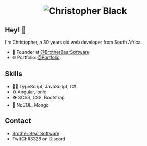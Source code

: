 <h1 align="center">
  <img src="https://raw.githubusercontent.com/upgradedspicy/upgradedspicy/master/name.gif" alt="Christopher Black" />
</h1>

## Hey! 👋
I'm Christopher, a 30 years old web developer from South Africa.

- 🧭 Founder at [@BrotherBearSoftware](https://brotherbear.co.za)
- 🌐 Portfolio: [@Portfolio](https://christopherblack.dev)

## Skills
- 👨‍💻 TypeScript, JavaScript, C#
- ⚙️ Angular, Ionic
- 👁️ SCSS, CSS, Bootstrap
- 💽 NoSQL, Mongo

## Contact
- [Brother Bear Software](https://brotherbear.co.za)
- TwItCh#3326 on Discord
